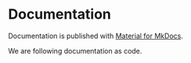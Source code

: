 # Documentation

Documentation is published with
[Material for MkDocs](https://squidfunk.github.io/mkdocs-material/).

We are following documentation as code.
